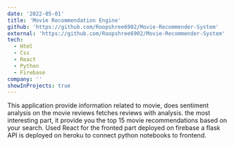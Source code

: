 ```yaml
---
date: '2022-05-01'
title: 'Movie Recommendation Engine'
github: 'https://github.com/Roopshree6902/Movie-Recommender-System'
external: 'https://github.com/Roopshree6902/Movie-Recommender-System'
tech:
  - Html
  - Css
  - React
  - Python
  - Firebase
company: ''
showInProjects: true
---
```


This application provide information related to movie, does sentiment analysis on the movie reviews fetches reviews with analysis. the most interesting part, it provide you the top 15 movie recommendations based on your search. Used React for the fronted part deployed on firebase a flask API is deployed on heroku to connect python notebooks to frontend.
